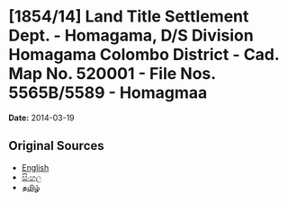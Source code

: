 # [1854/14] Land Title Settlement Dept. - Homagama, D/S Division Homagama Colombo District - Cad. Map No. 520001 - File Nos. 5565B/5589 - Homagmaa

**Date:** 2014-03-19

## Original Sources

- [English](https://documents.gov.lk/view/extra-gazettes/2014/3/1854-14_E.pdf)
- [සිංහල](https://documents.gov.lk/view/extra-gazettes/2014/3/1854-14_S.pdf)
- [தமிழ்](https://documents.gov.lk/view/extra-gazettes/2014/3/1854-14_T.pdf)
